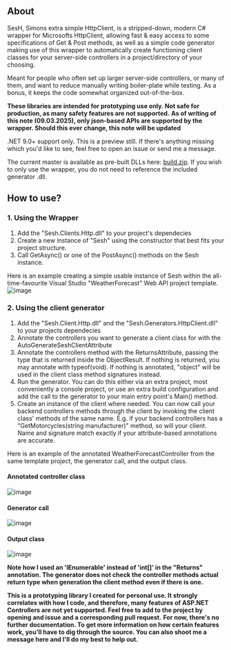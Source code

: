 ## About

SesH, Simons extra simple HttpClient, is a stripped-down, modern C# wrapper for Microsofts HttpClient, allowing fast & easy access to some specifications of Get & Post methods, as well as a simple code generator making use of this wrapper to automatically create functioning client classes for your server-side controllers in a project/directory of your choosing.

Meant for people who often set up larger server-side controllers, or many of them, and want to reduce manually writing boiler-plate while testing. As a bonus, it keeps the code somewhat organized out-of-the-box. 

**These libraries are intended for prototyping use only. Not safe for production, as many safety features are not supported.**
**As of writing of this note (09.03.2025), only json-based APIs are supported by the wrapper. Should this ever change, this note will be updated**

.NET 9.0+ support only. This is a preview still. If there's anything missing which you'd like to see, feel free to open an issue or send me a message.

The current master is available as pre-built DLLs here: [build.zip](https://github.com/user-attachments/files/19150109/build.zip).
If you wish to only use the wrapper, you do not need to reference the included generator .dll.

## How to use?

### 1. Using the Wrapper

1. Add the "Sesh.Clients.Http.dll" to your project's dependecies
2. Create a new instance of "Sesh" using the constructor that best fits your project structure.
3. Call GetAsync<T>() or one of the PostAsync() methods on the Sesh instance.


Here is an example creating a simple usable instance of Sesh within the all-time-favourite Visual Studio "WeatherForecast" Web API project template.
![image](https://github.com/user-attachments/assets/55fd672d-7a8c-48a2-a768-5c14970f815a)

### 2. Using the client generator

1. Add the "Sesh.Client.Http.dll" and the "Sesh.Generators.HttpClient.dll" to your projects dependecies
2. Annotate the controllers you want to generate a client class for with the AutoGenerateSeshClientAttribute
3. Annotate the controllers method with the ReturnsAttribute, passing the type that is returned inside the ObjectResult. If nothing is returned, you may annotate with typeof(void). If nothing is annotated, "object" will be used in the client class method signatures instead.
4. Run the generator. You can do this either via an extra project, most conveniently a console project, or use an extra build configuration and add the call to the generator to your main entry point's Main() method.
5. Create an instance of the client where needed. You can now call your backend controllers methods through the client by invoking the client class' methods of the same name. E.g. if your backend controllers has a "GetMotorcycles(string manufacturer)" method, so will your client. Name and signature match exactly if your attribute-based annotations are accurate.

Here is an example of the annotated WeatherForecastController from the same template project, the generator call, and the output class.
#### Annotated controller class
![image](https://github.com/user-attachments/assets/301193ef-68d0-493c-b237-2f0d2759c3df)

#### Generator call
![image](https://github.com/user-attachments/assets/cf3c66ba-6225-42ac-9b48-2d3a47fd4078)

#### Output class
![image](https://github.com/user-attachments/assets/abdf7464-75cc-43ee-98c5-f490effb3a6c)

**Note how I used an 'IEnumerable<int>' instead of 'int[]' in the "Returns" annotation. The generator does not check the controller methods actual return type when generation the client method even if there is one.**

**This is a prototyping library I created for personal use. It strongly correlates with how I code, and therefore, many features of ASP.NET Controllers are not yet supported. Feel free to add to the project by opening and issue and a corresponding pull request.**
**For now, there's no further documentation. To get more information on how certain features work, you'll have to dig through the source. You can also shoot me a message here and I'll do my best to help out.** 
